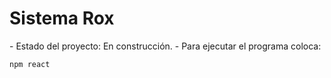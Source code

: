 <h1> Sistema Rox</h1>
- Estado del proyecto: En construcción.
- Para ejecutar el programa coloca:

```npm react```
